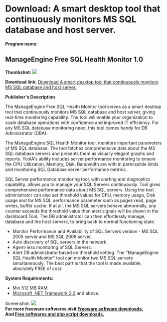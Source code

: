# Download: A smart desktop tool that continuously monitors MS SQL database and host server.

**Program name:**

## ManageEngine Free SQL Health Monitor 1.0

  
**Thumbshot:** ![](http://www.freewarefiles.com/screenshot/freesqlhlthmon_md.jpg)   
  
**Download link:** [Download A smart desktop tool that continuously monitors MS SQL database and host server.](http://freesoftwares.boysofts.com/ManageEngine-Free-SQL-Health-Monitor_program_65329.html)  
  


**Publisher's Description**  
  


The ManageEngine Free SQL Health Monitor tool serves as a smart desktop tool that continuously monitors MS SQL database and host server, giving real-time monitoring capability. The tool will enable your organization to scale database operations with confidence and improved IT efficiency. For any MS SQL database monitoring need, this tool comes handy for DB Administrator (DBA). 

The ManageEngine SQL Health Monitor tool, monitors important parameters of MS SQL database. The tool fetches comprehensive data about the MS SQL database servers and presents them as visually elegant graphs and reports. ToolA's ability includes server performance monitoring to ensure the CPU Utilization, Memory, Disk, Bandwidth are with in permissible limits and monitoring SQL Database server performance metrics.

SQL Server performance monitoring tool, with alerting and diagnostics capability, allows you to manage your SQL Servers continuously. Tool gives comprehensive performance data about MS SQL servers. Using the tool, administrator can also set threshold values for CPU, memory usage, Disk usage and for MS SQL performance parameter such as pages read, page writes, buffer cache. If at all, the MS SQL servers behave abnormally, any counter exceeds the threshold value then alert signals will be shown in the dashboard Tool. The DB administrator can then effortlessly manage, database and the host servers, to bring back to normal functioning state.

  * Monitor Performance and Availability of SQL Servers version - MS SQL 2005 server and MS SQL 2008 server. 
  * Auto discovery of SQL servers in the network. 
  * Agent-less monitoring of SQL Servers. 
  * Alert DB administrator based on threshold setting. 
The "ManageEngine SQL Health Monitor" tool can monitor two MS SQL servers simultaneously. The best part is that the tool is made available, absolutely FREE of cost. 

**System Requirements:**

  * Min 512 MB RAM 
  * [Microsoft .NET Framework 2.0](http://www.freewarefiles.com/Microsoft-NET-Framework-20-x86-Final_program_16026.html) and above. 

  
  
Screenshot: ![](http://www.freewarefiles.com/screenshot/freesqlhlthmon.jpg)   
**For more freeware softwares visit [Freeware software downloads.](http://freesoftwares.boysofts.com/)**   
**And [Free softwares and php script downloads.](http://www.boysofts.com/)**
